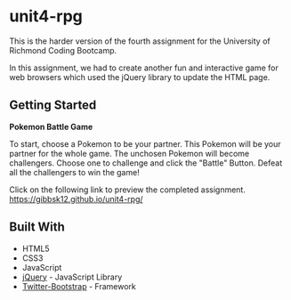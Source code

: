 # unit4-rpg
This is the harder version of the fourth assignment for the University of Richmond Coding Bootcamp.

In this assignment, we had to create another fun and interactive game for web browsers which used the jQuery library to update the HTML page.

## Getting Started
**Pokemon Battle Game**

To start, choose a Pokemon to be your partner. This Pokemon will be your partner for the whole game. The unchosen Pokemon will become challengers. Choose one to challenge and click the "Battle" Button. Defeat all the challengers to win the game! 

Click on the following link to preview the completed assignment.
https://gibbsk12.github.io/unit4-rpg/

## Built With
* HTML5
* CSS3
* JavaScript 
* [jQuery](https://api.jquery.com/) - JavaScript Library
* [Twitter-Bootstrap](http://getbootstrap.com/) - Framework





